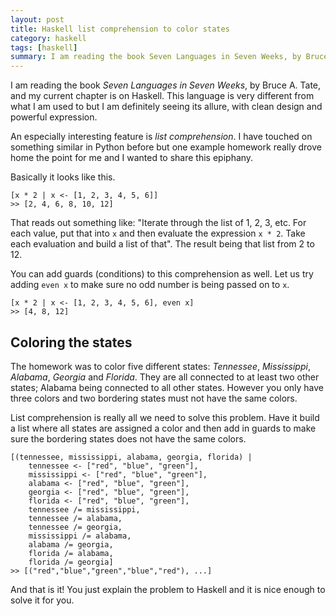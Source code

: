 ```yaml
---
layout: post
title: Haskell list comprehension to color states
category: haskell
tags: [haskell]
summary: I am reading the book Seven Languages in Seven Weeks, by Bruce A. Tate, and my current chapter is on Haskell. This language is very different from what I am used to but I am definitely seeing its allure, with clean design and powerful expression.
---
```

I am reading the book *Seven Languages in Seven Weeks*, by Bruce A. Tate, and my current chapter is on Haskell. This language is very different from what I am used to but I am definitely seeing its allure, with clean design and powerful expression.

An especially interesting feature is *list comprehension*. I have touched on something similar in Python before but one example homework really drove home the point for me and I wanted to share this epiphany.

Basically it looks like this.

    [x * 2 | x <- [1, 2, 3, 4, 5, 6]]
    >> [2, 4, 6, 8, 10, 12]

That reads out something like: "Iterate through the list of 1, 2, 3, etc. For each value, put that into `x` and then evaluate the expression `x * 2`. Take each evaluation and build a list of that". The result being that list from 2 to 12.

You can add guards (conditions) to this comprehension as well. Let us try adding `even x` to make sure no odd number is being passed on to `x`.

    [x * 2 | x <- [1, 2, 3, 4, 5, 6], even x]
    >> [4, 8, 12]

## Coloring the states

The homework was to color five different states: *Tennessee*, *Mississippi*, *Alabama*, *Georgia* and *Florida*. They are all connected to at least two other states; Alabama being connected to all other states. However you only have three colors and two bordering states must not have the same colors.

List comprehension is really all we need to solve this problem. Have it build a list where all states are assigned a color and then add in guards to make sure the bordering states does not have the same colors.

    [(tennessee, mississippi, alabama, georgia, florida) |
        tennessee <- ["red", "blue", "green"],
        mississippi <- ["red", "blue", "green"],
        alabama <- ["red", "blue", "green"],
        georgia <- ["red", "blue", "green"],
        florida <- ["red", "blue", "green"],
        tennessee /= mississippi,
        tennessee /= alabama,
        tennessee /= georgia,
        mississippi /= alabama,
        alabama /= georgia,
        florida /= alabama,
        florida /= georgia]
    >> [("red","blue","green","blue","red"), ...]

And that is it! You just explain the problem to Haskell and it is nice enough to solve it for you.
